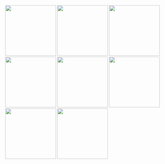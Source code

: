 <img src="https://user-images.githubusercontent.com/90204593/132949021-b1395bdc-b5ee-4131-a2c8-0dade2ab6579.png" width="160">
<img src="https://user-images.githubusercontent.com/90204593/132949040-75bd46a5-2619-499d-8ab9-fa748927f0a1.png" width="160">
<img src="https://user-images.githubusercontent.com/90204593/132949050-e5c272f2-8f45-4eb1-bc60-6f7673b20436.png" width="160">
<img src="https://user-images.githubusercontent.com/90204593/132949064-f15096c7-729d-42b1-b4f1-2f030e8956af.png" width="10">
<img src="https://user-images.githubusercontent.com/90204593/132949068-85173f87-a969-43f3-b945-2284129334ad.png" width="160">
<img src="https://user-images.githubusercontent.com/90204593/132949108-5d5147aa-1b4e-4273-8d5e-01eb7f84dfae.png" width="160">
<img src="https://user-images.githubusercontent.com/90204593/132949111-f7f9d06d-9cd4-4f3f-8fcc-3bcb22580f32.png" width="160">
<img src="https://user-images.githubusercontent.com/90204593/132949145-43ffbbca-fd5b-41e7-b9ff-d01c7aef06ca.png" width="160">
<img src="https://user-images.githubusercontent.com/90204593/132949198-73c1c01c-6136-4846-9fdb-81f4fffc3789.png" width="160">



